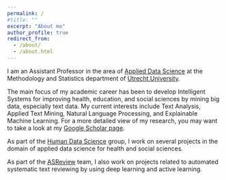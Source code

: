```yaml
---
permalink: /
#title: ""
excerpt: "About me"
author_profile: true
redirect_from: 
  - /about/
  - /about.html
---
```


I am an Assistant Professor in the area of [Applied Data Science](https://hds.sites.uu.nl/) at the Methodology and Statistics department of [Utrecht University](https://www.uu.nl/en). 

The main focus of my academic career has been to develop Intelligent Systems for improving health, education, and social sciences by mining big data, especially text data. My current interests include Text Analysis, Applied Text Mining, Natural Language Processing, and Explainable Machine Learning. For a more detailed view of my research, you may want to take a look at my [Google Scholar page](https://scholar.google.nl/citations?user=QWhiQdgAAAAJ&hl=en).

As part of the [Human Data Science](https://hds.sites.uu.nl/) group, I work on several projects in the domain of applied data science for health and social sciences.

As part of the [ASReview](https://asreview.nl/) team, I also work on projects related to automated systematic text reviewing by using deep learning and active learning.